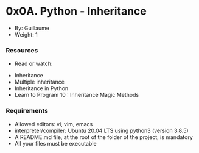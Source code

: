 # 0x0A. Python - Inheritance
*	 By: Guillaume
*	 Weight: 1

### Resources
+ Read or watch:
*	Inheritance
*	Multiple inheritance
*	Inheritance in Python
*	Learn to Program 10 : Inheritance Magic Methods

### Requirements
*	Allowed editors: vi, vim, emacs
*	interpreter/compiler:  Ubuntu 20.04 LTS using python3 (version 3.8.5)
*	A README.md file, at the root of the folder of the project, is mandatory
*	All your files must be executable
